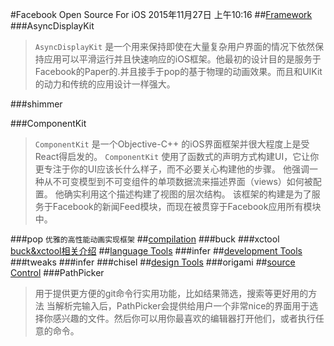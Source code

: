 #Facebook Open Source For iOS
2015年11月27日 上午10:16
##[Framework](https://code.facebook.com/projects/ios/framework)
###AsyncDisplayKit
> `AsyncDisplayKit` 是一个用来保持即使在大量复杂用户界面的情况下依然保持应用可以平滑运行并且快速响应的iOS框架。他最初的设计目的是服务于Facebook的Paper的.并且接手于pop的基于物理的动画效果。而且和UIKit的动力和传统的应用设计一样强大。

###shimmer

###ComponentKit

> `ComponentKit` 是一个Objective-C++ 的iOS界面框架并很大程度上是受React得启发的。
`ComponentKit` 使用了函数式的声明方式构建UI，它让你更专注于你的UI应该长什么样子，而不必要关心构建他的步骤。
他强调一种从不可变模型到不可变组件的单项数据流来描述界面（views）如何被配置。
他确实利用这个描述构建了视图的层次结构。
该框架的构建是为了服务于Facebook的新闻Feed模块，而现在被贯穿于Facebook应用所有模块中。

###pop
`优雅的高性能动画实现框架`
##[compilation](https://code.facebook.com/projects/ios/compilation)
###buck
###xctool
[buck&xctool相关介绍](http://www.infoq.com/cn/news/2013/05/Facebook-buck-xctool-build)
##[language Tools](https://code.facebook.com/projects/ios/language)
###infer
##[development Tools](https://code.facebook.com/projects/ios/development)
###tweaks
###infer
###chisel
##[design Tools](https://code.facebook.com/projects/ios/design)
###origami
##[source Control](https://code.facebook.com/projects/ios/sourcecontrol)
###PathPicker
>用于提供更方便的git命令行实用功能，比如结果筛选，搜索等更好用的方法
当解析完输入后，PathPicker会提供给用户一个非常nice的界面用于选择你感兴趣的文件。然后你可以用你最喜欢的编辑器打开他们，或者执行任意的命令。